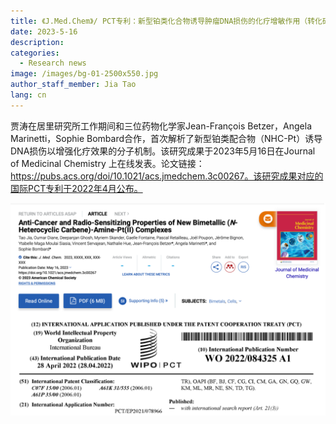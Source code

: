 ```yaml
---
title: 《J.Med.Chem》/ PCT专利：新型铂类化合物诱导肿瘤DNA损伤的化疗增敏作用（转化研究）
date: 2023-5-16
description: 
categories:
  - Research news
image: /images/bg-01-2500x550.jpg
author_staff_member: Jia Tao
lang: cn
---
```


贾涛在居里研究所工作期间和三位药物化学家Jean-François Betzer，Angela Marinetti，Sophie Bombard合作，首次解析了新型铂类配合物（NHC-Pt）诱导DNA损伤以增强化疗效果的分子机制。该研究成果于2023年5月16日在Journal of Medicinal Chemistry 上在线发表。论文链接：https://pubs.acs.org/doi/10.1021/acs.jmedchem.3c00267。该研究成果对应的国际PCT专利于2022年4月公布。

![](/images/230517.png)
